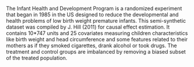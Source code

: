 The Infant Health and Development Program is a randomized experiment that began in 1985 in the US designed to reduce the developmental and health problems of low birth weight premature infants. This semi-synthetic dataset was compiled by J. Hill (2011) for causal effect estimation. It contains 10*747 units and 25 covariates measuring children characteristics like birth weight and head circumference and some features related to their mothers as if they smoked cigarettes, drank alcohol or took drugs. The treatment and control groups are imbalanced by removing a biased subset of the treated population. 
